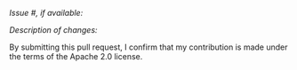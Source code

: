 *Issue #, if available:*

*Description of changes:*


By submitting this pull request, I confirm that my contribution is made under the terms of the Apache 2.0 license.
